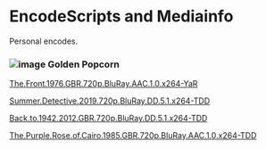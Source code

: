 # EncodeScripts and Mediainfo 
Personal encodes.

### ![image](https://img43.pixhost.to/images/300/152420800_quality.gif) Golden Popcorn

[The.Front.1976.GBR.720p.BluRay.AAC.1.0.x264-YaR](https://github.com/rottenjoker/EncodeScripts-and-Mediainfo/tree/master/The.Front.1976.GBR.720p.BluRay.AAC.1.0.x264-YaR)

[Summer.Detective.2019.720p.BluRay.DD.5.1.x264-TDD](https://github.com/rottenjoker/EncodeScripts-and-Mediainfo/tree/master/Summer.Detective.2019.720p.BluRay.DD.5.1.x264-TDD)

[Back.to.1942.2012.GBR.720p.BluRay.DD.5.1.x264-TDD](https://github.com/rottenjoker/EncodeScripts-and-Mediainfo/tree/master/Back.to.1942.2012.GBR.720p.BluRay.DD.5.1.x264-TDD)

[The.Purple.Rose.of.Cairo.1985.GBR.720p.BluRay.AAC.1.0.x264-TDD](https://github.com/rottenjoker/EncodeScripts-and-Mediainfo/tree/master/The.Purple.Rose.of.Cairo.1985.GBR.720p.BluRay.AAC.1.0.x264-TDD)
